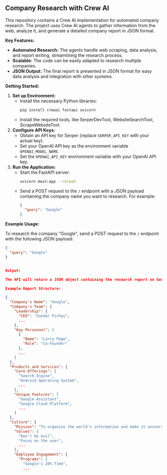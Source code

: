 ## Company Research with Crew AI

This repository contains a Crew AI implementation for automated company research. The project uses Crew AI agents to gather information from the web, analyze it, and generate a detailed company report in JSON format.

**Key Features:**

* **Automated Research:** The agents handle web scraping, data analysis, and report writing, streamlining the research process.
* **Scalable:** The code can be easily adapted to research multiple companies.
* **JSON Output:** The final report is presented in JSON format for easy data analysis and integration with other systems.

**Getting Started:**

1. **Set up Environment:**
   * Install the necessary Python libraries:
     ```bash
     pip install crewai fastapi uvicorn
     ```
   * Install the required tools, like SerperDevTool, WebsiteSearchTool, ScrapeWebsiteTool.
2. **Configure API Keys:**
   * Obtain an API key for Serper (replace `SERPER_API_KEY` with your actual key).
   * Set your OpenAI API key as the environment variable `OPENAI_MODEL_NAME`.
   * Set the `OPENAI_API_KEY` environment variable with your OpenAI API key.
3. **Run the Application:**
   * Start the FastAPI server:
     ```bash
     uvicorn main:app --reload
     ```
   * Send a POST request to the `/` endpoint with a JSON payload containing the company name you want to research. For example:
     ```json
     {
       "query": "Google"
     }
     ```

**Example Usage:**

To research the company "Google", send a POST request to the `/` endpoint with the following JSON payload:

```json
{
  "query": "Google"
}


Output:

The API will return a JSON object containing the research report on Google.

Example Report Structure:

{
  "Company's Name": "Google",
  "Company's Team": {
    "Leadership": {
      "CEO": "Sundar Pichai",
      ...
    },
    "Key Personnel": [
      {
        "Name": "Larry Page",
        "Role": "Co-Founder"
      },
      ...
    ]
  },
  "Products and Services": {
    "Core Offerings": [
      "Search Engine",
      "Android Operating System",
      ...
    ],
    "Unique Features": [
      "Google Assistant",
      "Google Cloud Platform",
      ...
    ]
  },
  "Culture": {
    "Mission": "To organize the world's information and make it universally accessible and useful",
    "Values": [
      "Don't be evil",
      "Focus on the user",
      ...
    ],
    "Employee Engagement": {
      "Programs": [
        "Google's 20% Time",
        ...

```
